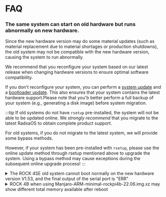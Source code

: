 # FAQ

### The same system can start on old hardware but runs abnormally on new hardware.

Since the new hardware version may do some material updates (such as material replacement due to material shortages or production shutdowns), the old system may not be compatible with the new hardware version, causing the system to run abnormally.

We recommend that you reconfigure your system based on our latest release when changing hardware versions to ensure optimal software compatibility.

If you don't reconfigure your system, you can perform a [system update](os-config/rsetup#system-update) and a [bootloader update](os-config/rsetup#update-bootloader).
This also ensures that your system contains the latest hardware support.Please note that you'b better perform a full backup of your system (e.g., generating a disk image)
before system migration.

:::tip
If old systems do not have `rsetup` pre-installed, the system will not be able to be updated online. We _strongly recommend_ that you migrate to the latest RadxaOS to obtain complete product support.

For old systems, if you do not migrate to the latest system, we will provide some bypass methods.

However, if your system has been pre-installed with `rsetup`, please use the online update method through rsetup mentioned above to upgrade the system. Using a bypass method may cause exceptions during the subsequent online upgrade process!
:::

<details><summary>The ROCK 4SE old system cannot boot normally on the new hardware version V1.53, and the final output of the serial port is "ERR"</summary>

### Phenomenon

- The serial console's final output is similar to the following:

```
channel 0 training pass!
channel 1 training pass!
change freq to 800MHz 1,0
Channel 0: LPDDR4,800MHz
Col error!!!
Cap error!
Channel 1: LPDDR4,800MHz
Bus Width=32 Col=10 Bank=8 Row=16 CS=1 Die Bus-Width=16 Size=1536MB
no stride
read addr 0x1000000 = 0x20000000
ERR
```

- Your system indicates it is using `U-Boot 2017.09` on the serial console during a successful boot:

```
U-Boot 2017.09-2700-g70b4cfe057 (Jun 05 2021 - 07:28:02 +0000), Build: jenkins-linux-build-release-604

Model: Radxa ROCK Pi 4B
PreSerial: 2
DRAM:  3.9 GiB
```

- Your affected product uses Micron memory.

### Cause

Older versions of `U-Boot` do not support Micron memory and cannot initialize the hardware.

### Affected versions

The following `U-Boot` versions have been tested by Radxa and confirmed to be incompatible with Micron memory:

- `2017.09-00026-g2431fa34678 (Feb 14 2022 - 21:41:40 +0800)`
- `2017.09-2700-g70b4cfe057 (Jun 05 2021 - 07:28:02 +0000)`

::::caution
This is a non-exhaustive list. If you find another affected version or memory model, please send it to us via the `Edit this page` at the bottom.
::::

### Workaround

You can update the `U-Boot` memory initialization code within your existing system image or system installation device with the following command. This command can also be executed within ROCK 4SE after it is booted normally.

Replace the parameter used by the last command to the storage target you want to update.

```bash
curl https://dl.radxa.com/rockpi4/troubleshooting/rock-4ab-uboot-2017-idbloader.tar.gz | tar xzv
sudo ./setup.sh update_idbloader ___/dev/sdX_or_/dev/mmcblkX_or_system.img___
```

</details>

<details><summary>ROCK 4B when using Manjaro-ARM-minimal-rockpi4b-22.06.img.xz may show different total memory available after reboot</summary>

### Phenomenon

- Taking the 4GB variant as an example, the serial port boot output looks similar to the following when normal:

```
U-Boot TPL 2022.04-1 (Apr 21 2022 - 18:07:16)
Channel 0: LPDDR4, 50MHz
BW=32 Col=10 Bk=8 CS0 Row=16/15 CS=1 Die BW=16 Size=2048MB
Channel 1: LPDDR4, 50MHz
BW=32 Col=10 Bk=8 CS0 Row=16/15 CS=1 Die BW=16 Size=2048MB
256B stride
lpddr4_set_rate: change freq to 400000000 mhz 0, 1
lpddr4_set_rate: change freq to 800000000 mhz 1, 0
Trying to boot from BOOTROM
Returning to boot ROM...
```

- When memory size is abnormal, the memory size detected in the serial port boot output does not match the actual value of the hardware:

```
U-Boot TPL 2022.04-1 (Apr 21 2022 - 18:07:16)
Channel 0: LPDDR4, 50MHz
BW=32 Col=10 Bk=8 CS0 Row=16/15 CS=1 Die BW=16 Size=2048MB
Channel 1: LPDDR4, 50MHz
BW=32 Col=9 Bk=8 CS0 Row=16/15 CS=1 Die BW=16 Size=768MB
no stride
lpddr4_set_rate: change freq to 400000000 mhz 0, 1
lpddr4_set_rate: change freq to 800000000 mhz 1, 0
Trying to boot from BOOTROM
Returning to boot ROM...
```

- Your affected product uses Micron memory.
- The Manjaro image you are using is: [`Manjaro-ARM-minimal-rockpi4b-22.06.img.xz`](https://github.com/manjaro-arm/rockpi4b-images/releases/download/22.06/Manjaro-ARM-minimal-rockpi4b-22.06.img.xz)

### Cause

Older versions of `U-Boot` do not support Micron memory and do not initialize the hardware correctly.

### Affected versions

The following `U-Boot` versions have been tested by Radxa and confirmed to be incompatible with Micron memory:

- `U-Boot 2022.04-1 (Apr 21 2022 - 18:07:16 +0000) Manjaro Linux ARM`

Affected Micron memory has the following silkscreen printed on it:

- IPF47 D9XRR

The following Micron memories have not been found to be affected by this issue at this time:

- ISE77 D9WGB

::::caution
This is a non-exhaustive list. If you find another affected version or memory model, please send it to us via the `Edit this page` at the bottom.
::::

### Solution

Manjaro is not an officially supported operating system by Radxa. Please contact Manjaro for help updating the bootloader.

When using the official RadxaOS release [`rock-4se_debian_bullseye_kde_b38.img.xz`](https://github.com/radxa-build/rock-4se/releases/download/b38/rock-4se_debian_bullseye_kde_b38.img.xz), the affected memory is recognized and works normally.

### Workaround

::::caution
Manjaro is not an officially supported operating system by Radxa. The following workaround is only intended to verify that the problem experienced by the user is not a hardware quality issue, and Radxa is not responsible for any problems that may result from using this workaround in other scenarios.
::::

You can update the `U-Boot` memory initialization code within your existing system image or system installation device with the following command. This command can also be executed within ROCK 4B after it is booted normally.

Replace the parameter used by the last command to the storage target you want to update.

```bash
curl https://dl.radxa.com/rockpi4/troubleshooting/rock-4ab-uboot-2022-manjaro-idbloader.tar.gz | tar xzv
sudo ./setup.sh update_idbloader ___/dev/sdX_or_/dev/mmcblkX_or_system.img___
```

</details>
